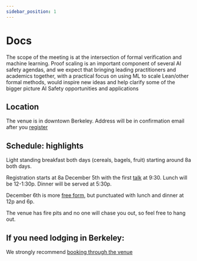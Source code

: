 ```yaml
---
sidebar_position: 1
---
```


# Docs

The scope of the meeting is at the intersection of formal verification and machine learning. Proof scaling is an important component of several AI safety agendas, and we expect that bringing leading practitioners and academics together, with a practical focus on using ML to scale Lean/other formal methods, would inspire new ideas and help clarify some of the bigger picture AI Safety opportunities and applications

## Location

The venue is in downtown Berkeley. Address will be in confirmation email after you [register](https://forms.gle/YU6eXCRKofFGiLKfA)

## Schedule: highlights

Light standing breakfast both days (cereals, bagels, fruit) starting around 8a both days.

Registration starts at 8a December 5th with the first [talk](talks) at 9:30. Lunch will be 12-1:30p. Dinner will be served at 5:30p. 

December 6th is more [free form](hackathon), but punctuated with lunch and dinner at 12p and 6p. 

The venue has fire pits and no one will chase you out, so feel free to hang out.

## If you need lodging in Berkeley:

We strongly recommend [booking through the venue](https://www.havenbookings.space/events/eternal-september)
